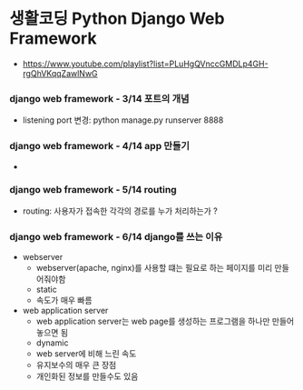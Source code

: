 # 생활코딩 Python Django Web Framework
* https://www.youtube.com/playlist?list=PLuHgQVnccGMDLp4GH-rgQhVKqqZawlNwG

### django web framework - 3/14 포트의 개념
* listening port 변경: python manage.py runserver 8888

### django web framework - 4/14 app 만들기
*

### django web framework - 5/14 routing
* routing: 사용자가 접속한 각각의 경로를 누가 처리하는가 ?

### django web framework - 6/14 django를 쓰는 이유
* webserver
    * webserver(apache, nginx)를 사용할 떄는 필요로 하는 페이지를 미리 만들어줘야함
    * static
    * 속도가 매우 빠름
* web application server
    * web application server는 web page를 생성하는 프로그램을 하나만 만들어놓으면 됨
    * dynamic
    * web server에 비해 느린 속도
    * 유지보수의 매우 큰 장점
    * 개인화된 정보를 만들수도 있음


